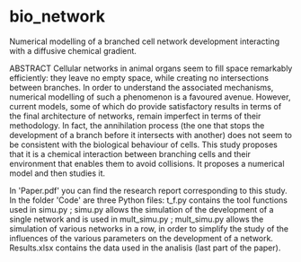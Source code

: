 # bio_network
Numerical modelling of a branched cell network development interacting with a diffusive chemical gradient.

ABSTRACT
Cellular networks in animal organs seem to fill space remarkably efficiently: they leave no empty space, while creating no intersections between branches. In order to understand the associated mechanisms, numerical modelling of such a phenomenon is a favoured avenue. However, current models, some of which do provide satisfactory results in terms of the final architecture of networks, remain imperfect in terms of their methodology. In fact, the annihilation process (the one that stops the development of a branch before it intersects with another) does not seem to be consistent with the biological behaviour of cells. 
This study proposes that it is a chemical interaction between branching cells and their environment that enables them to avoid collisions. It proposes a numerical model and then studies it. 

In 'Paper.pdf' you can find the research report corresponding to this study.
In the folder 'Code' are three Python files: t_f.py contains the tool functions used in simu.py ; simu.py allows the simulation of the development of a single network and is used in mult_simu.py ; mult_simu.py allows the simulation of various networks in a row, in order to simplify the study of the influences of the various parameters on the development of a network. 
Results.xlsx contains the data used in the analisis (last part of the paper).
